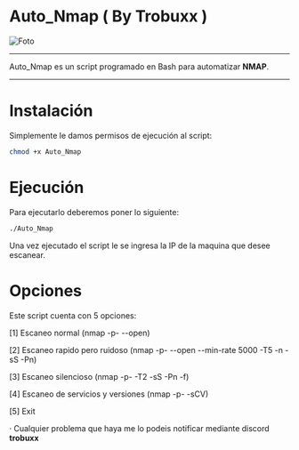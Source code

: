 # Auto_Nmap ( By Trobuxx )

![Foto](https://ibb.co/9tD6fVJ)

---
Auto_Nmap es un script programado en Bash para automatizar **NMAP**.

---

# Instalación

Simplemente le damos permisos de ejecución al script:
```bash
chmod +x Auto_Nmap
```

# Ejecución

Para ejecutarlo deberemos poner lo siguiente:
```bash
./Auto_Nmap
```
Una vez ejecutado el script le se ingresa la IP de la maquina que desee escanear.

# Opciones

Este script cuenta con 5 opciones:

[1] Escaneo normal (nmap -p- --open)

[2] Escaneo rapido pero ruidoso (nmap -p- --open --min-rate 5000 -T5 -n -sS -Pn)

[3] Escaneo silencioso (nmap -p- -T2 -sS -Pn -f)

[4] Escaneo de servicios y versiones (nmap -p- -sCV)

[5] Exit

· Cualquier problema que haya me lo podeis notificar mediante discord **trobuxx**
